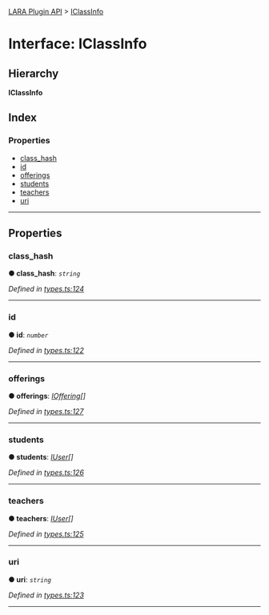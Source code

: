 [LARA Plugin API](../README.md) > [IClassInfo](../interfaces/iclassinfo.md)

# Interface: IClassInfo

## Hierarchy

**IClassInfo**

## Index

### Properties

* [class_hash](iclassinfo.md#class_hash)
* [id](iclassinfo.md#id)
* [offerings](iclassinfo.md#offerings)
* [students](iclassinfo.md#students)
* [teachers](iclassinfo.md#teachers)
* [uri](iclassinfo.md#uri)

---

## Properties

<a id="class_hash"></a>

###  class_hash

**● class_hash**: *`string`*

*Defined in [types.ts:124](https://github.com/concord-consortium/lara/blob/fb0ede37/lara-typescript/src/plugin-api/types.ts#L124)*

___
<a id="id"></a>

###  id

**● id**: *`number`*

*Defined in [types.ts:122](https://github.com/concord-consortium/lara/blob/fb0ede37/lara-typescript/src/plugin-api/types.ts#L122)*

___
<a id="offerings"></a>

###  offerings

**● offerings**: *[IOffering](ioffering.md)[]*

*Defined in [types.ts:127](https://github.com/concord-consortium/lara/blob/fb0ede37/lara-typescript/src/plugin-api/types.ts#L127)*

___
<a id="students"></a>

###  students

**● students**: *[IUser](iuser.md)[]*

*Defined in [types.ts:126](https://github.com/concord-consortium/lara/blob/fb0ede37/lara-typescript/src/plugin-api/types.ts#L126)*

___
<a id="teachers"></a>

###  teachers

**● teachers**: *[IUser](iuser.md)[]*

*Defined in [types.ts:125](https://github.com/concord-consortium/lara/blob/fb0ede37/lara-typescript/src/plugin-api/types.ts#L125)*

___
<a id="uri"></a>

###  uri

**● uri**: *`string`*

*Defined in [types.ts:123](https://github.com/concord-consortium/lara/blob/fb0ede37/lara-typescript/src/plugin-api/types.ts#L123)*

___

